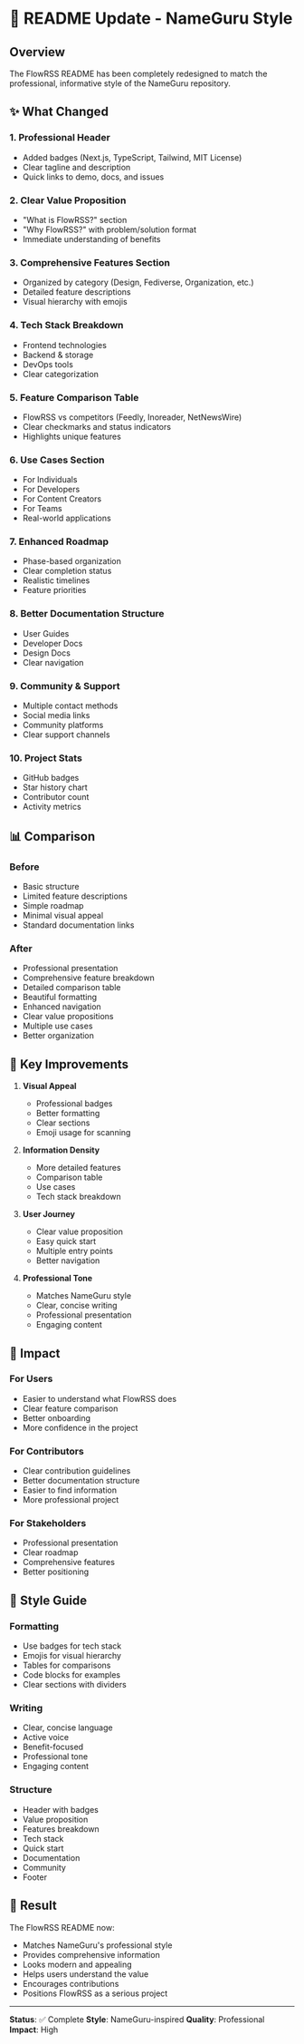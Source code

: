 # 📝 README Update - NameGuru Style

## Overview
The FlowRSS README has been completely redesigned to match the professional, informative style of the NameGuru repository.

## ✨ What Changed

### 1. **Professional Header**
- Added badges (Next.js, TypeScript, Tailwind, MIT License)
- Clear tagline and description
- Quick links to demo, docs, and issues

### 2. **Clear Value Proposition**
- "What is FlowRSS?" section
- "Why FlowRSS?" with problem/solution format
- Immediate understanding of benefits

### 3. **Comprehensive Features Section**
- Organized by category (Design, Fediverse, Organization, etc.)
- Detailed feature descriptions
- Visual hierarchy with emojis

### 4. **Tech Stack Breakdown**
- Frontend technologies
- Backend & storage
- DevOps tools
- Clear categorization

### 5. **Feature Comparison Table**
- FlowRSS vs competitors (Feedly, Inoreader, NetNewsWire)
- Clear checkmarks and status indicators
- Highlights unique features

### 6. **Use Cases Section**
- For Individuals
- For Developers
- For Content Creators
- For Teams
- Real-world applications

### 7. **Enhanced Roadmap**
- Phase-based organization
- Clear completion status
- Realistic timelines
- Feature priorities

### 8. **Better Documentation Structure**
- User Guides
- Developer Docs
- Design Docs
- Clear navigation

### 9. **Community & Support**
- Multiple contact methods
- Social media links
- Community platforms
- Clear support channels

### 10. **Project Stats**
- GitHub badges
- Star history chart
- Contributor count
- Activity metrics

## 📊 Comparison

### Before
- Basic structure
- Limited feature descriptions
- Simple roadmap
- Minimal visual appeal
- Standard documentation links

### After
- Professional presentation
- Comprehensive feature breakdown
- Detailed comparison table
- Beautiful formatting
- Enhanced navigation
- Clear value propositions
- Multiple use cases
- Better organization

## 🎯 Key Improvements

1. **Visual Appeal**
   - Professional badges
   - Better formatting
   - Clear sections
   - Emoji usage for scanning

2. **Information Density**
   - More detailed features
   - Comparison table
   - Use cases
   - Tech stack breakdown

3. **User Journey**
   - Clear value proposition
   - Easy quick start
   - Multiple entry points
   - Better navigation

4. **Professional Tone**
   - Matches NameGuru style
   - Clear, concise writing
   - Professional presentation
   - Engaging content

## 🚀 Impact

### For Users
- Easier to understand what FlowRSS does
- Clear feature comparison
- Better onboarding
- More confidence in the project

### For Contributors
- Clear contribution guidelines
- Better documentation structure
- Easier to find information
- More professional project

### For Stakeholders
- Professional presentation
- Clear roadmap
- Comprehensive features
- Better positioning

## 📝 Style Guide

### Formatting
- Use badges for tech stack
- Emojis for visual hierarchy
- Tables for comparisons
- Code blocks for examples
- Clear sections with dividers

### Writing
- Clear, concise language
- Active voice
- Benefit-focused
- Professional tone
- Engaging content

### Structure
- Header with badges
- Value proposition
- Features breakdown
- Tech stack
- Quick start
- Documentation
- Community
- Footer

## 🎉 Result

The FlowRSS README now:
- Matches NameGuru's professional style
- Provides comprehensive information
- Looks modern and appealing
- Helps users understand the value
- Encourages contributions
- Positions FlowRSS as a serious project

---

**Status**: ✅ Complete
**Style**: NameGuru-inspired
**Quality**: Professional
**Impact**: High
